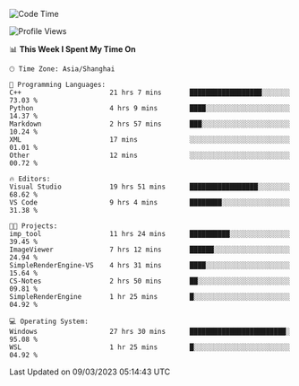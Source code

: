 <!--START_SECTION:waka-->
![Code Time](http://img.shields.io/badge/Code%20Time-746%20hrs%2059%20mins-blue)

![Profile Views](http://img.shields.io/badge/Profile%20Views-3-blue)

📊 **This Week I Spent My Time On** 

```text
🕑︎ Time Zone: Asia/Shanghai

💬 Programming Languages: 
C++                      21 hrs 7 mins       ██████████████████░░░░░░░   73.03 % 
Python                   4 hrs 9 mins        ████░░░░░░░░░░░░░░░░░░░░░   14.37 % 
Markdown                 2 hrs 57 mins       ███░░░░░░░░░░░░░░░░░░░░░░   10.24 % 
XML                      17 mins             ░░░░░░░░░░░░░░░░░░░░░░░░░   01.01 % 
Other                    12 mins             ░░░░░░░░░░░░░░░░░░░░░░░░░   00.72 % 

🔥 Editors: 
Visual Studio            19 hrs 51 mins      █████████████████░░░░░░░░   68.62 % 
VS Code                  9 hrs 4 mins        ████████░░░░░░░░░░░░░░░░░   31.38 % 

🐱‍💻 Projects: 
imp_tool                 11 hrs 24 mins      ██████████░░░░░░░░░░░░░░░   39.45 % 
ImageViewer              7 hrs 12 mins       ██████░░░░░░░░░░░░░░░░░░░   24.94 % 
SimpleRenderEngine-VS    4 hrs 31 mins       ████░░░░░░░░░░░░░░░░░░░░░   15.64 % 
CS-Notes                 2 hrs 50 mins       ██░░░░░░░░░░░░░░░░░░░░░░░   09.81 % 
SimpleRenderEngine       1 hr 25 mins        █░░░░░░░░░░░░░░░░░░░░░░░░   04.92 % 

💻 Operating System: 
Windows                  27 hrs 30 mins      ████████████████████████░   95.08 % 
WSL                      1 hr 25 mins        █░░░░░░░░░░░░░░░░░░░░░░░░   04.92 % 
```


 Last Updated on 09/03/2023 05:14:43 UTC
<!--END_SECTION:waka-->